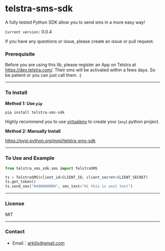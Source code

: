 # telstra-sms-sdk

 A fully tested Python SDK allow you to send sms in a more easy way! 

`Current version:` 0.0.4


If you have any questions or issue, please create an issue or pull request.



 
### Prerequisite 

Before you are using this lib, please register an App on Telstra at https://dev.telstra.com/. Their sms will be activated within a fews days. So be patient or you can just call them. :)

----
### To Install

__Method 1: Use `pip`__
```bash
pip install telstra-sms-sdk
```

Highly recommend you to use [virtualenv](https://virtualenv.pypa.io/en/stable/) to create your (`any`) python project.

__Method 2: Manually Install__

https://pypi.python.org/pypi/telstra-sms-sdk

----
### To Use and Example
```python
from telstra_sms_sdk.sms import TelstraSMS

ts = TelstraSMS(client_id=CLIENT_ID, client_secret=CLIENT_SECRET)
ts.get_token()
ts.send_sms("0400000000", sms_text="Hi this is unit test")
```

----
### License
MIT 

----
### Contact
- Email：<arkilis@gmail.com>

